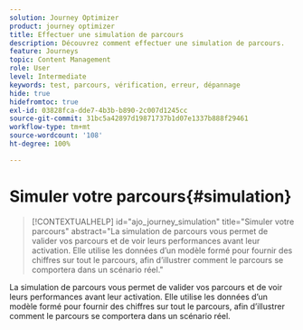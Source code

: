 ```yaml
---
solution: Journey Optimizer
product: journey optimizer
title: Effectuer une simulation de parcours
description: Découvrez comment effectuer une simulation de parcours.
feature: Journeys
topic: Content Management
role: User
level: Intermediate
keywords: test, parcours, vérification, erreur, dépannage
hide: true
hidefromtoc: true
exl-id: 03828fca-dde7-4b3b-b890-2c007d1245cc
source-git-commit: 31bc5a42897d19871737b1d07e1337b888f29461
workflow-type: tm+mt
source-wordcount: '108'
ht-degree: 100%

---
```


# Simuler votre parcours{#simulation}

>[!CONTEXTUALHELP]
>id="ajo_journey_simulation"
>title="Simuler votre parcours"
>abstract="La simulation de parcours vous permet de valider vos parcours et de voir leurs performances avant leur activation. Elle utilise les données d’un modèle formé pour fournir des chiffres sur tout le parcours, afin d’illustrer comment le parcours se comportera dans un scénario réel."

La simulation de parcours vous permet de valider vos parcours et de voir leurs performances avant leur activation. Elle utilise les données d’un modèle formé pour fournir des chiffres sur tout le parcours, afin d’illustrer comment le parcours se comportera dans un scénario réel.